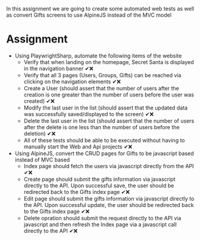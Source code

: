 ﻿In this assignment we are going to create some automated web tests as well as convert Gifts screens to use AlpineJS instead of the MVC model

# Assignment
- Using PlaywrightSharp, automate the following items of the website
  - Verify that when landing on the homepage, Secret Santa is displayed in the navigation banner ✔❌
  - Verify that all 3 pages (Users, Groups, Gifts) can be reached via clicking on the navigation elements ✔❌
  - Create a User (should assert that the number of users after the creation is one greater than the number of users before the user was created) ✔❌
  - Modify the last user in the list (should assert that the updated data was successfully saved/displayed to the screen) ✔❌
  - Delete the last user in the list (should assert that the number of users after the delete is one less than the number of users before the deletion) ✔❌
  - All of these tests should be able to be executed without having to manually start the Web and Api projects ✔❌
- Using AlpineJS, convert the CRUD pages for Gifts to be javascript based instead of MVC based
  - Index page should fetch the users via javascript directly from the API ✔❌
  - Create page should submit the gifts information via javascript directly to the API. Upon successful save, the user should be redirected back to the Gifts index page ✔❌
  - Edit page should submit the gifts information via javascript directly to the API. Upon successful update, the user should be redirected back to the Gifts index page ✔❌
  - Delete opration should submit the request directly to the API via javascript and then refresh the Index page via a javascript call directly to the API ✔❌
